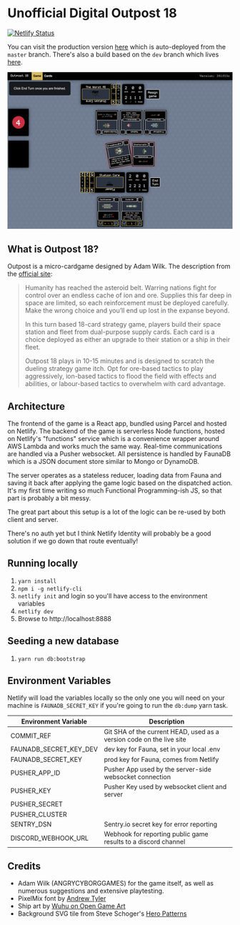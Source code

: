 # Unofficial Digital Outpost 18

[![Netlify Status](https://api.netlify.com/api/v1/badges/7ca17db6-f3f8-492f-ba65-403d810ab3c2/deploy-status)](https://app.netlify.com/sites/outpost18/deploys)

You can visit the production version [here](https://outpost18.netlify.app) which is auto-deployed from the `master` branch.  There's also a build based on the `dev` branch which lives [here](https://dev.outpost18.netlify.app).

![Screenshot of gameplay](docs/images/screenshot.png)

## What is Outpost 18?

Outpost is a micro-cardgame designed by Adam Wilk.  The description from the [official site](http://playoutpost18.com):

> Humanity has reached the asteroid belt. Warring nations fight for control over an endless cache of ion and ore. Supplies this far deep in space are limited, so each reinforcement must be deployed carefully. Make the wrong choice and you’ll end up lost in the expanse beyond.
>
> In this turn based 18-card strategy game, players build their space station and fleet from dual-purpose supply cards. Each card is a choice deployed as either an upgrade to their station or a ship in their fleet.
>
> Outpost 18 plays in 10-15 minutes and is designed to scratch the dueling strategy game itch. Opt for ore-based tactics to play aggressively, ion-based tactics to flood the field with effects and abilities, or labour-based tactics to overwhelm with card advantage.

## Architecture

The frontend of the game is a React app, bundled using Parcel and hosted on Netlify.  The backend of the game is serverless Node functions, hosted on Netlify's "functions" service which is a convenience wrapper around AWS Lambda and works much the same way.  Real-time communications are handled via a Pusher websocket.  All persistence is handled by FaunaDB which is a JSON document store similar to Mongo or DynamoDB.

The server operates as a stateless reducer, loading data from Fauna and saving it back after applying the game logic based on the dispatched action.  It's my first time writing so much Functional Programming-ish JS, so that part is probably a bit messy.

The great part about this setup is a lot of the logic can be re-used by both client and server.

There's no auth yet but I think Netlify Identity will probably be a good solution if we go down that route eventually!

## Running locally

1. `yarn install`
1. `npm i -g netlify-cli`
1. `netlify init` and login so you'll have access to the environment variables
1. `netlify dev`
1. Browse to http://localhost:8888

## Seeding a new database

1. `yarn run db:bootstrap`

## Environment Variables

Netlify will load the variables locally so the only one you will need on your machine is `FAUNADB_SECRET_KEY` if you're going to run the `db:dump` yarn task.

| Environment Variable | Description |
| --- | --- |
| COMMIT_REF | Git SHA of the current HEAD, used as a version code on the live site |
| FAUNADB_SECRET_KEY_DEV | dev key for Fauna, set in your local .env |
| FAUNADB_SECRET_KEY | prod key for Fauna, comes from Netlify |
| PUSHER_APP_ID | Pusher App used by the server-side websocket connection |
| PUSHER_KEY | Pusher Key used by websocket client and server |
| PUSHER_SECRET | |
| PUSHER_CLUSTER | |
| SENTRY_DSN | Sentry.io secret key for error reporting |
| DISCORD_WEBHOOK_URL | Webhook for reporting public game results to a discord channel |

## Credits

* Adam Wilk (ANGRYCYBORGGAMES) for the game itself, as well as numerous suggestions and extensive playtesting.
* PixelMix font by [Andrew Tyler](http://www.andrewtyler.net/)
* Ship art by [Wuhu on Open Game Art](https://opengameart.org/content/spaceships-1)
* Background SVG tile from Steve Schoger's [Hero Patterns](https://www.heropatterns.com/)
